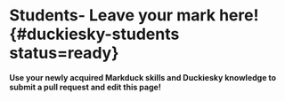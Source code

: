 # Students- Leave your mark here! {#duckiesky-students status=ready}

**Use your newly acquired Markduck skills and Duckiesky knowledge to submit a pull request and edit this page!**
